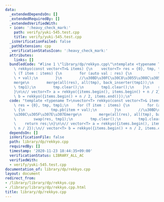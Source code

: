```yaml
---
data:
  _extendedDependsOn: []
  _extendedRequiredBy: []
  _extendedVerifiedWith:
  - icon: ':heavy_check_mark:'
    path: verify/yuki-545.test.cpp
    title: verify/yuki-545.test.cpp
  _isVerificationFailed: false
  _pathExtension: cpp
  _verificationStatusIcon: ':heavy_check_mark:'
  attributes:
    links: []
  bundledCode: "#line 1 \"library/dp/rekkyo.cpp\"\ntemplate <typename T>\nvector<T>\
    \ rekkyo(const vector<T>& items) {\n    vector<T> res = {0}, tmp, tmp1;\n    for\
    \ (T item : items) {\n        for (auto val : res) {\n            tmp.pb(item\
    \ + val);\n        }\n        //\u30BD\u30FC\u30C8\u3055\u308C\u305F\u307E\u307E\
    merge\n        merge(all(res), all(tmp), back_inserter(tmp1));\n        swap(res,\
    \ tmp1);\n        tmp.clear();\n        tmp1.clear();\n    }\n    return res;\n\
    }\n\n// vector<T> a = rekkyo({items.begin(), items.begin() + n / 2});\n// vector<T>\
    \ b = rekkyo({items.begin() + n / 2, items.end()});\n"
  code: "template <typename T>\nvector<T> rekkyo(const vector<T>& items) {\n    vector<T>\
    \ res = {0}, tmp, tmp1;\n    for (T item : items) {\n        for (auto val : res)\
    \ {\n            tmp.pb(item + val);\n        }\n        //\u30BD\u30FC\u30C8\u3055\
    \u308C\u305F\u307E\u307Emerge\n        merge(all(res), all(tmp), back_inserter(tmp1));\n\
    \        swap(res, tmp1);\n        tmp.clear();\n        tmp1.clear();\n    }\n\
    \    return res;\n}\n\n// vector<T> a = rekkyo({items.begin(), items.begin() +\
    \ n / 2});\n// vector<T> b = rekkyo({items.begin() + n / 2, items.end()});"
  dependsOn: []
  isVerificationFile: false
  path: library/dp/rekkyo.cpp
  requiredBy: []
  timestamp: '2020-11-23 18:44:35+09:00'
  verificationStatus: LIBRARY_ALL_AC
  verifiedWith:
  - verify/yuki-545.test.cpp
documentation_of: library/dp/rekkyo.cpp
layout: document
redirect_from:
- /library/library/dp/rekkyo.cpp
- /library/library/dp/rekkyo.cpp.html
title: library/dp/rekkyo.cpp
---
```

